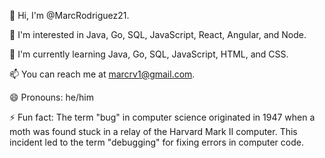 👋 Hi, I'm @MarcRodriguez21.

👀 I'm interested in Java, Go, SQL, JavaScript, React, Angular, and Node.

🌱 I'm currently learning Java, Go, SQL, JavaScript, HTML, and CSS.

📫 You can reach me at marcrv1@gmail.com.

😄 Pronouns: he/him

⚡ Fun fact: The term "bug" in computer science originated in 1947 when a moth was found stuck in a relay of the Harvard Mark II computer. This incident led to the term "debugging" for fixing errors in computer code.
<!---
MarcRodriguez21/MarcRodriguez21 is a ✨ special ✨ repository because its `README.md` (this file) appears on your GitHub profile.
You can click the Preview link to take a look at your changes.
--->

